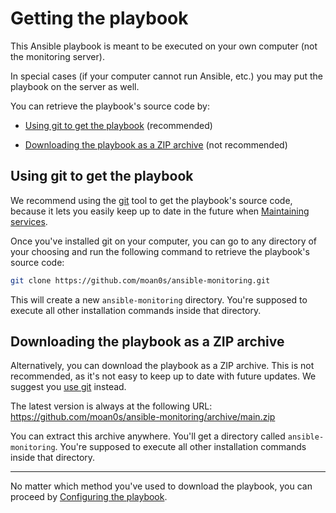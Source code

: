 # Getting the playbook

This Ansible playbook is meant to be executed on your own computer (not the monitoring server).

In special cases (if your computer cannot run Ansible, etc.) you may put the playbook on the server as well.

You can retrieve the playbook's source code by:

- [Using git to get the playbook](#using-git-to-get-the-playbook) (recommended)

- [Downloading the playbook as a ZIP archive](#downloading-the-playbook-as-a-zip-archive) (not recommended)


## Using git to get the playbook

We recommend using the [git](https://git-scm.com/) tool to get the playbook's source code, because it lets you easily keep up to date in the future when [Maintaining services](maintenance-upgrading-services.md).

Once you've installed git on your computer, you can go to any directory of your choosing and run the following command to retrieve the playbook's source code:

```bash
git clone https://github.com/moan0s/ansible-monitoring.git
```

This will create a new `ansible-monitoring` directory.
You're supposed to execute all other installation commands inside that directory.


## Downloading the playbook as a ZIP archive

Alternatively, you can download the playbook as a ZIP archive.
This is not recommended, as it's not easy to keep up to date with future updates. We suggest you [use git](#using-git-to-get-the-playbook) instead.

The latest version is always at the following URL: https://github.com/moan0s/ansible-monitoring/archive/main.zip

You can extract this archive anywhere. You'll get a directory called `ansible-monitoring`.
You're supposed to execute all other installation commands inside that directory.


---------------------------------------------

No matter which method you've used to download the playbook, you can proceed by [Configuring the playbook](configuring-playbook.md).
